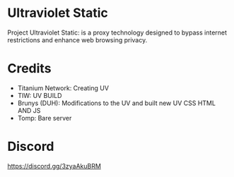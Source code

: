 # Ultraviolet Static
Project Ultraviolet Static: is a proxy technology designed to bypass internet restrictions and enhance web browsing privacy.

# Credits
- Titanium Network: Creating UV
- TIW: UV BUILD
- Brunys (DUH): Modifications to the UV and built new UV CSS HTML AND JS
- Tomp: Bare server

# Discord
https://discord.gg/3zyaAkuBRM
